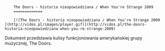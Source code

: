 
        The Doors - historia nieopowiedziana / When You're Strange 2009 
        =============
        
        [![The Doors - historia nieopowiedziana / When You're Strange 2009 ](http://vidos.pl/images/player.gif)](http://vidos.pl/the-doors-historia-nieopowiedziana-when-you-re-strange-2009)
        
        
 Dokument przedstawia kulisy funkcjonowania amerykańskiej grupy muzycznej, The Doors.
    